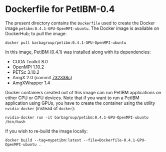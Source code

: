 # Dockerfile for PetIBM-0.4

The present directory contains the `Dockerfile` used to create the Docker image `petibm:0.4.1-GPU-OpenMPI-ubuntu`.
The Docker image is available on DockerHub; to pull the image:

```shell
docker pull barbagroup/petibm:0.4.1-GPU-OpenMPI-ubuntu
```

In this image, PetIBM (0.4.1) was installed along with its dependencies:

* CUDA Toolkit 8.0
* OpenMPI 1.10.2
* PETSc 3.10.2
* AmgX 2.0 (commit [732338c](https://github.com/NVIDIA/AMGX/tree/732338c32e30ad87f9b71244346346f66fc3f735))
* AmgXWrapper 1.4

Docker containers created out of this image can run PetIBM applications on either CPU or GPU devices.
Note that if you want to run a PetIBM application using GPUs, you have to create the container using the utility `nvidia-docker` (instead of `docker`):

```shell
nvidia-docker run -it barbagroup/petibm:0.4.1-GPU-OpenMPI-ubuntu /bin/bash
```

If you wish to re-build the image locally:

```shell
docker build --tag=mypetibm:latest --file=Dockerfile-0.4.1-GPU-OpenMPI-ubuntu .
```
